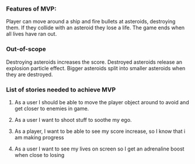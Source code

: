 ### Features of MVP:

Player can move around a ship and fire bullets at asteroids,
destroying them. If they collide with an asteroid they lose a life.
The game ends when all lives have ran out.

### Out-of-scope
Destroying asteroids increases the score. Destroyed asteroids release
an explosion particle effect. Bigger asteroids split into smaller
asteroids when they are destroyed.

### List of stories needed to achieve MVP

1. As a user I should be able to move the player object around
   to avoid and get closer to enemies in game.
   
2. As a user I want to shoot stuff to soothe my ego.

3. As a player, I want to be able to see my score increase, so I know that i am making progress

4. As a user I want to see my lives on screen so I get an adrenaline boost when close to losing

